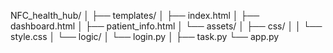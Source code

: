 NFC_health_hub/
│
├── templates/
│   ├── index.html
│   ├── dashboard.html
│   ├── patient_info.html
│   └── assets/
│       ├── css/
│       │   └── style.css
│       └── logic/
│           └── login.py
│
├── task.py
└── app.py

